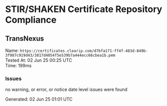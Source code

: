 # STIR/SHAKEN Certificate Repository Compliance

## TransNexus

Name: `https://certificates.clearip.com/d7bfa171-ff4f-483d-849b-3f987c919d43/3817d4054f5e539b7a444ecc66cbea1b.pem`\
Tested At: 02 Jun 25 00:25 UTC\
Time: 199ms

### Issues

no warning, or error, or notice date level issues were found

Generated: 02 Jun 25 01:01 UTC